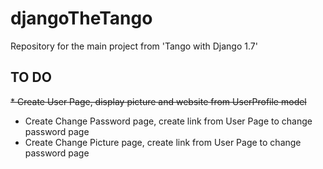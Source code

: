 # djangoTheTango
Repository for the main project from 'Tango with Django 1.7'

## TO DO
~~* Create User Page, display picture and website from UserProfile model~~
* Create Change Password page, create link from User Page to change password page
* Create Change Picture page, create link from User Page to change password page

